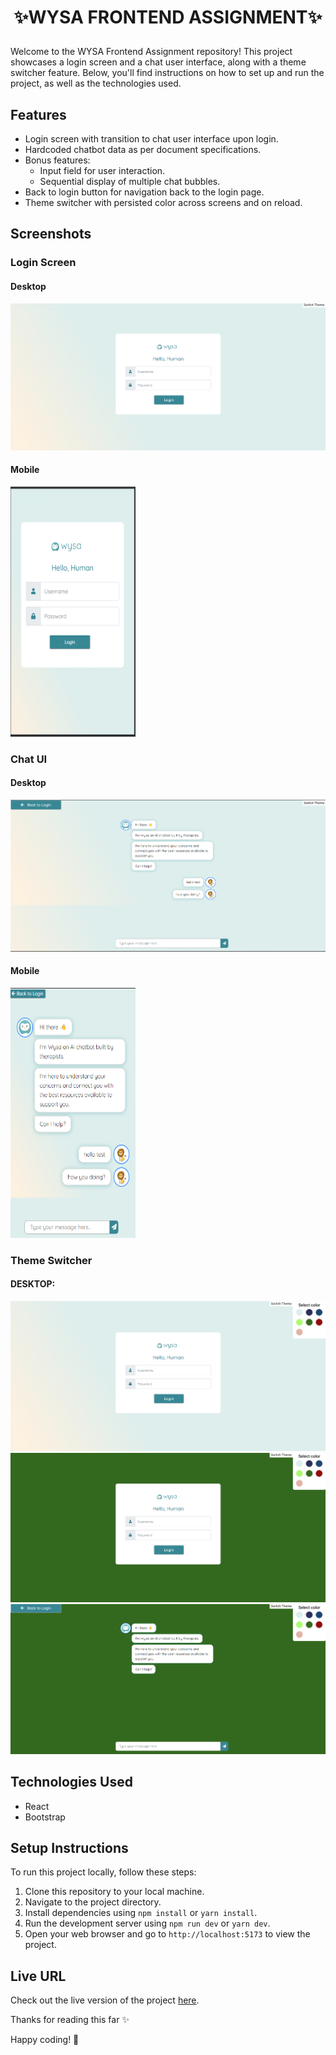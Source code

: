# <p style="text-align:center">✨WYSA FRONTEND ASSIGNMENT✨</p>
Welcome to the WYSA Frontend Assignment repository! This project showcases a login screen and a chat user interface, along with a theme switcher feature. Below, you'll find instructions on how to set up and run the project, as well as the technologies used.

## Features

- Login screen with transition to chat user interface upon login.
- Hardcoded chatbot data as per document specifications.
- Bonus features:
  - Input field for user interaction.
  - Sequential display of multiple chat bubbles.
- Back to login button for navigation back to the login page.
- Theme switcher with persisted color across screens and on reload.

## Screenshots

### Login Screen
#### Desktop
![Login Desktop](./src/Layout-screenshots/Screenshot%202024-05-12%20214853.png)

#### Mobile
<img src="./src/Layout-screenshots/Screenshot%202024-05-12%20215701.png" width="200" height="400" />

### Chat UI
#### Desktop
![Chat Desktop](./src/Layout-screenshots/Screenshot%202024-05-12%20220656.png)

#### Mobile
<img src="./src/Layout-screenshots/Screenshot%202024-05-12%20220648.png" width="200" height="400" />

###  Theme Switcher
#### DESKTOP:
<img src="./src/Layout-screenshots/Screenshot 2024-05-12 220940.png" data-canonical-src="./src/Layout-screenshots/Screenshot%202024-05-12%20220648.png" />
<img src="./src/Layout-screenshots/Screenshot 2024-05-12 220951.png" data-canonical-src="./src/Layout-screenshots/Screenshot 2024-05-12 220951.png" />
<img src="./src/Layout-screenshots/Screenshot 2024-05-12 220959.png" data-canonical-src="./src/Layout-screenshots/Screenshot%202024-05-12%20220648.png" />

## Technologies Used

- React
- Bootstrap


## Setup Instructions

To run this project locally, follow these steps:

1. Clone this repository to your local machine.
2. Navigate to the project directory.
3. Install dependencies using `npm install` or `yarn install`.
4. Run the development server using `npm run dev` or `yarn dev`.
5. Open your web browser and go to `http://localhost:5173` to view the project.

## Live URL

Check out the live version of the project [here](https://wysa-tawny.vercel.app/).

Thanks for reading this far ✨

Happy coding! 🚀
